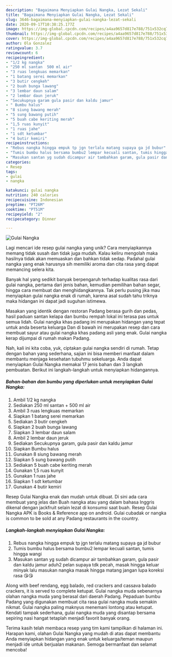 ```yaml
---
description: "Bagaimana Menyiapkan Gulai Nangka, Lezat Sekali"
title: "Bagaimana Menyiapkan Gulai Nangka, Lezat Sekali"
slug: 3646-bagaimana-menyiapkan-gulai-nangka-lezat-sekali
date: 2020-09-17T10:38:25.177Z
image: https://img-global.cpcdn.com/recipes/a4aa9657d817e788/751x532cq70/gulai-nangka-foto-resep-utama.jpg
thumbnail: https://img-global.cpcdn.com/recipes/a4aa9657d817e788/751x532cq70/gulai-nangka-foto-resep-utama.jpg
cover: https://img-global.cpcdn.com/recipes/a4aa9657d817e788/751x532cq70/gulai-nangka-foto-resep-utama.jpg
author: Ola Gonzalez
ratingvalue: 3.7
reviewcount: 6
recipeingredient:
- "1/2 kg nangka"
- "250 ml santan  500 ml air"
- "3 ruas lengkuas memarkan"
- "1 batang serei memarkan"
- "3 butir cengkeh"
- "2 buah bunga lawang"
- "3 lembar daun salam"
- "2 lembar daun jeruk"
- "Secukupnya garam gula pasir dan kaldu jamur"
- " Bumbu halus"
- "8 siung bawang merah"
- "5 sung bawang putih"
- "5 buah cabe keriting merah"
- "1,5 ruas kunyit"
- "1 ruas jahe"
- "1 sdt ketumbar"
- "4 butir kemiri"
recipeinstructions:
- "Rebus nangka hingga empuk tp jgn terlalu matang supaya ga jd bubur"
- "Tumis bumbu halus bersama bumbu2 lempar kecuali santan, tumis hingga wangi"
- "Masukan santan yg sudah dicampur air tambahkan garam, gula pasir dan kaldu jamur aduh2 pelan supaya tdk pecah, masak hingga keluar minyak lalu masukan nangka masak hingga matang jangan lupa koreksi rasa 😘😘"
categories:
- Resep
tags:
- gulai
- nangka

katakunci: gulai nangka 
nutrition: 240 calories
recipecuisine: Indonesian
preptime: "PT26M"
cooktime: "PT51M"
recipeyield: "2"
recipecategory: Dinner

---
```



![Gulai Nangka](https://img-global.cpcdn.com/recipes/a4aa9657d817e788/751x532cq70/gulai-nangka-foto-resep-utama.jpg)

Lagi mencari ide resep gulai nangka yang unik? Cara menyiapkannya memang tidak susah dan tidak juga mudah. Kalau keliru mengolah maka hasilnya tidak akan memuaskan dan bahkan tidak sedap. Padahal gulai nangka yang enak harusnya sih memiliki aroma dan cita rasa yang dapat memancing selera kita.

Banyak hal yang sedikit banyak berpengaruh terhadap kualitas rasa dari gulai nangka, pertama dari jenis bahan, kemudian pemilihan bahan segar, hingga cara membuat dan menghidangkannya. Tak perlu pusing jika mau menyiapkan gulai nangka enak di rumah, karena asal sudah tahu triknya maka hidangan ini dapat jadi suguhan istimewa.

Masakan yang identik dengan restoran Padang berasa gurih dan pedas, hasil paduan santan kelapa dan bumbu rempah lokal ini terasa pas untuk semua lidah. Gulai nangka khas padang ini merupakan hidangan yang tepat untuk anda beserta keluarga Dan di bawah ini merupakan resep dan cara membuat sayur atau gulai nangka khas padang asli yang enak. Gulai nangka kerap dijumpai di rumah makan Padang.


Nah, kali ini kita coba, yuk, ciptakan gulai nangka sendiri di rumah. Tetap dengan bahan yang sederhana, sajian ini bisa memberi manfaat dalam membantu menjaga kesehatan tubuhmu sekeluarga. Anda dapat menyiapkan Gulai Nangka memakai 17 jenis bahan dan 3 langkah pembuatan. Berikut ini langkah-langkah untuk menyiapkan hidangannya.

<!--inarticleads1-->

##### Bahan-bahan dan bumbu yang diperlukan untuk menyiapkan Gulai Nangka:

1. Ambil 1/2 kg nangka
1. Sediakan 250 ml santan + 500 ml air
1. Ambil 3 ruas lengkuas memarkan
1. Siapkan 1 batang serei memarkan
1. Sediakan 3 butir cengkeh
1. Siapkan 2 buah bunga lawang
1. Siapkan 3 lembar daun salam
1. Ambil 2 lembar daun jeruk
1. Sediakan Secukupnya garam, gula pasir dan kaldu jamur
1. Siapkan  Bumbu halus
1. Gunakan 8 siung bawang merah
1. Siapkan 5 sung bawang putih
1. Sediakan 5 buah cabe keriting merah
1. Gunakan 1,5 ruas kunyit
1. Gunakan 1 ruas jahe
1. Siapkan 1 sdt ketumbar
1. Gunakan 4 butir kemiri


Resep Gulai Nangka enak dan mudah untuk dibuat. Di sini ada cara membuat yang jelas dan Buah nangka atau yang dalam bahasa Inggris dikenal dengan jackfruit selain lezat di konsumsi saat buah. Resep Gulai Nangka APK is Books &amp; Reference app on android. Gulai cubadak or nangka is common to be sold at any Padang restaurants in the country. 

<!--inarticleads2-->

##### Langkah-langkah menyiapkan Gulai Nangka:

1. Rebus nangka hingga empuk tp jgn terlalu matang supaya ga jd bubur
1. Tumis bumbu halus bersama bumbu2 lempar kecuali santan, tumis hingga wangi
1. Masukan santan yg sudah dicampur air tambahkan garam, gula pasir dan kaldu jamur aduh2 pelan supaya tdk pecah, masak hingga keluar minyak lalu masukan nangka masak hingga matang jangan lupa koreksi rasa 😘😘


Along with beef rendang, egg balado, red crackers and cassava balado crackers, it is served to complete ketupat. Gulai nangka muda sebenarnya olahan nangka muda yang berasal dari daerah Padang. Pepaduan bumbu Padang yang digunakan membuat cita rasa gulai nangka muda semakin nikmat. Gulai nangka paling maknyus menemani lontong atau ketupat. Kendati tampak sederhana, gulai nangka muda yang disantap bersama sepiring nasi hangat tetaplah menjadi favorit banyak orang. 

Terima kasih telah membaca resep yang tim kami tampilkan di halaman ini. Harapan kami, olahan Gulai Nangka yang mudah di atas dapat membantu Anda menyiapkan hidangan yang enak untuk keluarga/teman maupun menjadi ide untuk berjualan makanan. Semoga bermanfaat dan selamat mencoba!
